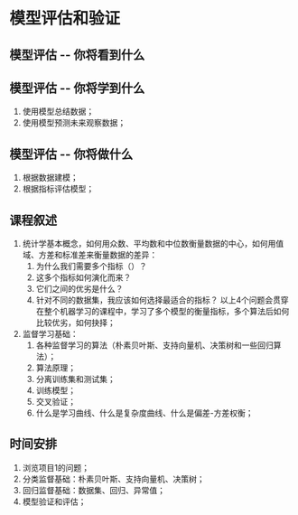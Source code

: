 # 模型评估和验证

## 模型评估 -- 你将看到什么


## 模型评估 -- 你将学到什么
1. 使用模型总结数据；
2. 使用模型预测未来观察数据；


## 模型评估 -- 你将做什么
1. 根据数据建模；
2. 根据指标评估模型；

## 课程叙述
1. 统计学基本概念，如何用众数、平均数和中位数衡量数据的中心，如何用值域、方差和标准差来衡量数据的差异：
    1. 为什么我们需要多个指标（）？
    2. 这多个指标如何演化而来？
    3. 它们之间的优劣是什么？
    4. 针对不同的数据集，我应该如何选择最适合的指标？
    以上4个问题会贯穿在整个机器学习的课程中，学习了多个模型的衡量指标，多个算法后如何比较优劣，如何抉择；
2. 监督学习基础：
    1. 各种监督学习的算法（朴素贝叶斯、支持向量机、决策树和一些回归算法）；
    2. 算法原理；
    2. 分离训练集和测试集；
    3. 训练模型；
    4. 交叉验证；
    5. 什么是学习曲线、什么是复杂度曲线、什么是偏差-方差权衡；

## 时间安排
1. 浏览项目1的问题；
2. 分类监督基础：朴素贝叶斯、支持向量机、决策树；
3. 回归监督基础：数据集、回归、异常值；
4. 模型验证和评估；
